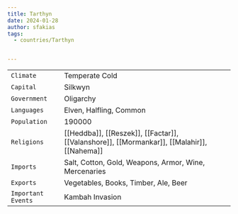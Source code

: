 ```yaml
---
title: Tarthyn
date: 2024-01-28
author: sfakias
tags:
  - countries/Tarthyn


---
```

| | |
| --- | --- |
| `Climate` | Temperate Cold |
| `Capital` | Silkwyn |
| `Government` | Oligarchy |
| `Languages` | Elven, Halfling, Common |
| `Population` | 190000 |
| `Religions` | [[Heddba]], [[Reszek]], [[Factar]], [[Valanshore]], [[Mormankar]], [[Malahir]], [[Nahema]] |
| `Imports` | Salt, Cotton, Gold, Weapons, Armor, Wine, Mercenaries |
| `Exports` | Vegetables, Books, Timber, Ale, Beer |
| `Important Events` | Kambah Invasion |
